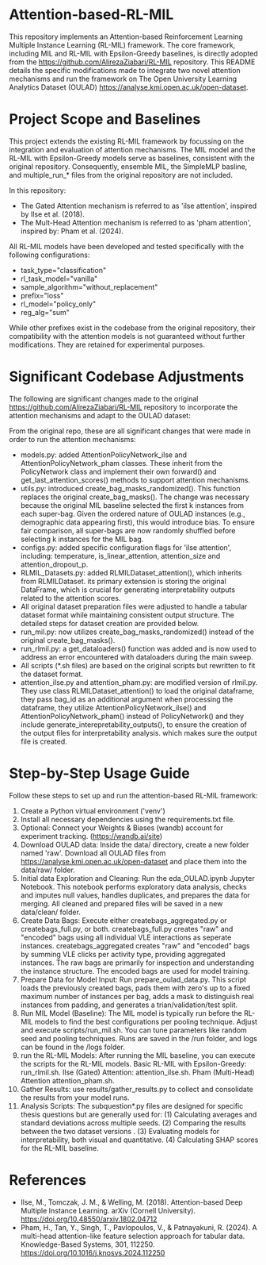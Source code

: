 # Attention-based-RL-MIL
This repository implements an Attention-based Reinforcement Learning Multiple Instance Learning (RL-MIL) framework. The core framework, including MIL and RL-MIL with Epsilon-Greedy baselines, is directly adopted from the https://github.com/AlirezaZiabari/RL-MIL repository. This README details the specific modifications made to integrate two novel attention mechanisms and run the framework on The Open University Learning Analytics Dataset (OULAD) https://analyse.kmi.open.ac.uk/open-dataset. 

# Project Scope and Baselines
This project extends the existing RL-MIL framework by focussing on the integration and evaluation of attention mechanisms. The MIL model and the RL-MIL with Epsilon-Greedy models serve as baselines, consistent with the original repository. Consequently, ensemble MIL, the SimpleMLP basline, and multiple_run_* files from the original repository are not included. 

In this repository: 
- The Gated Attention mechanism is referred to as 'ilse attention', inspired by Ilse et al. (2018).
- The Mult-Head Attention mechanism is referred to as 'pham attention', inspired by: Pham et al. (2024). 

All RL-MIL models have been developed and tested specifically with the following configurations: 
- task_type="classification"
- rl_task_model="vanilla"
- sample_algorithm="without_replacement"
- prefix="loss"
- rl_model="policy_only"
- reg_alg="sum"

While other prefixes exist in the codebase from the original  repository, their compatibility with the attention models is not guaranteed without further modifications. They are retained for experimental purposes. 

# Significant Codebase Adjustments
The following are significant changes made to the original https://github.com/AlirezaZiabari/RL-MIL repository to incorporate the attention mechanisms and adapt to the OULAD dataset: 

From the original repo, these are all significant changes that were made in order to run the attention mechanisms: 
- models.py: added AttentionPolicyNetwork_ilse and AttentionPolicyNetwork_pham classes. These inherit from the PolicyNetwork class and implement their own forward() and get_last_attention_scores() methods to support attention mechanisms.
- utils.py: introduced create_bag_masks_randomized(). This function replaces the original create_bag_masks(). The change was necessary because the original MIL baseline selected the first k instances from each super-bag. Given the ordered nature of OULAD instances (e.g., demographic data appearing first), this would introduce  bias. To ensure fair comparison, all super-bags are now randomly shuffled before selecting k instances for the MIL bag. 
- configs.py: added specific configuration flags for 'ilse attention', including: temperature, is_linear_attention, attention_size and attention_dropout_p.
- RLMIL_Datasets.py: added RLMILDataset_attention(), which inherits from RLMILDataset. its primary extension is storing the original DataFrame, which is crucial for generating interpretability outputs related to the attention scores. 
- All original dataset preparation files were adjusted to handle a  tabular dataset format while maintaining consistent output structure. The detailed steps for dataset creation are provided below. 
- run_mil.py: now utilizes create_bag_masks_randomized() instead of the original create_bag_masks().
- run_rlmil.py: a get_dataloaders() function was added and is now used to address an error encountered with dataloaders during the main sweep.  
- All scripts (*.sh files) are based on the original scripts but rewritten to fit the dataset format.
- attention_ilse.py and attention_pham.py: are modified version of rlmil.py. They use class RLMILDataset_attention() to load the original dataframe, they pass bag_id as an additional argument when processing the dataframe, they utilize AttentionPolicyNetwork_ilse() and AttentionPolicyNetwork_pham() instead of PolicyNetwork() and they include generate_interepretability_outputs(), to ensure the creation of the output files for interpretability analysis. which makes sure the output file is created.

# Step-by-Step Usage Guide
Follow these steps to set up and run the attention-based RL-MIL framework:
1. Create a Python virtual environment ('venv')
2. Install all necessary dependencies using the requirements.txt file. 
3. Optional: Connect your Weights & Biases (wandb) account for experiment tracking. (https://wandb.ai/site)
2. Download OULAD data: Inside the data/ directory, create a new folder named 'raw'. Download all OULAD files from https://analyse.kmi.open.ac.uk/open-dataset and place them into the data/raw/ folder.
3. Initial data Exploration and Cleaning: Run the eda_OULAD.ipynb Jupyter Notebook. This notebook performs exploratory data analysis, checks and imputes null values, handles duplicates, and prepares the data for merging. All cleaned and prepared files will be saved in a new data/clean/ folder. 
4. Create Data Bags: Execute either createbags_aggregated.py or createbags_full.py, or both. createbags_full.py creates "raw" and "encoded" bags using all individual VLE interactions as seperate instances. createbags_aggregated creates "raw" and "encoded" bags by summing VLE clicks per activity type, providing aggregated instances. The raw bags are primarily for inspection and understanding the instance structure. The encoded bags are used for model training.
5. Prepare Data for Model Input: Run prepare_oulad_data.py. This script loads the previously created bags, pads them with zero's up to a fixed maximum number of instances per bag, adds a mask to distinguish real instances from padding, and generates a trian/validation/test split.
6. Run MIL Model (Baseline): The MIL model is typically run before the RL-MIL models to find the best configurations per pooling technique. Adjust and execute scripts/run_mil.sh. You can tune parameters like random seed and pooling techniques. Runs are saved in the /run folder, and logs can be found in the /logs folder.  
7. run the RL-MIL Models: After running the MIL baseline, you can execute the scripts for the RL-MIL models. Basic RL-MIL with Epsilon-Greedy: run_rlmil.sh. Ilse (Gated) Attention: attention_ilse.sh. Pham (Multi-Head) Attention attention_pham.sh.  
8. Gather Results: use results/gather_results.py to collect and consolidate the results from your model runs.
9. Analysis Scripts: The subquestion*.py files are designed for specific thesis questions but are generally used for: (1) Calculating averages and standard deviations across multiple seeds. (2) Comparing the results between the two dataset versions . (3) Evaluating models for interpretability, both visual and quantitative. (4) Calculating SHAP scores for the RL-MIL baseline.  


# References
- Ilse, M., Tomczak, J. M., & Welling, M. (2018). Attention-based Deep Multiple Instance Learning. arXiv (Cornell University). https://doi.org/10.48550/arxiv.1802.04712
- Pham, H., Tan, Y., Singh, T., Pavlopoulos, V., & Patnayakuni, R. (2024). A multi-head attention-like feature selection approach for tabular data. Knowledge-Based Systems, 301, 112250. https://doi.org/10.1016/j.knosys.2024.112250
